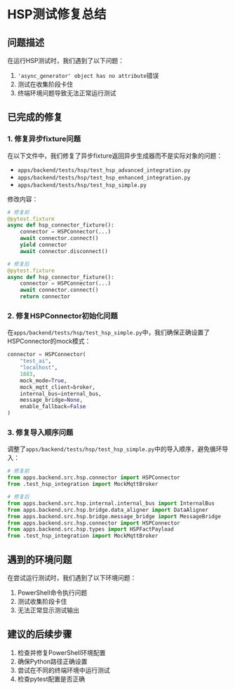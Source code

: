 # HSP测试修复总结

## 问题描述
在运行HSP测试时，我们遇到了以下问题：
1. `'async_generator' object has no attribute`错误
2. 测试在收集阶段卡住
3. 终端环境问题导致无法正常运行测试

## 已完成的修复

### 1. 修复异步fixture问题
在以下文件中，我们修复了异步fixture返回异步生成器而不是实际对象的问题：
- `apps/backend/tests/hsp/test_hsp_advanced_integration.py`
- `apps/backend/tests/hsp/test_hsp_enhanced_integration.py`
- `apps/backend/tests/hsp/test_hsp_simple.py`

修改内容：
```python
# 修复前
@pytest.fixture
async def hsp_connector_fixture():
    connector = HSPConnector(...)
    await connector.connect()
    yield connector
    await connector.disconnect()

# 修复后
@pytest.fixture
async def hsp_connector_fixture():
    connector = HSPConnector(...)
    await connector.connect()
    return connector
```

### 2. 修复HSPConnector初始化问题
在`apps/backend/tests/hsp/test_hsp_simple.py`中，我们确保正确设置了HSPConnector的mock模式：
```python
connector = HSPConnector(
    "test_ai",
    "localhost",
    1883,
    mock_mode=True,
    mock_mqtt_client=broker,
    internal_bus=internal_bus,
    message_bridge=None,
    enable_fallback=False
)
```

### 3. 修复导入顺序问题
调整了`apps/backend/tests/hsp/test_hsp_simple.py`中的导入顺序，避免循环导入：
```python
# 修复前
from apps.backend.src.hsp.connector import HSPConnector
from .test_hsp_integration import MockMqttBroker

# 修复后
from apps.backend.src.hsp.internal.internal_bus import InternalBus
from apps.backend.src.hsp.bridge.data_aligner import DataAligner
from apps.backend.src.hsp.bridge.message_bridge import MessageBridge
from apps.backend.src.hsp.connector import HSPConnector
from apps.backend.src.hsp.types import HSPFactPayload
from .test_hsp_integration import MockMqttBroker
```

## 遇到的环境问题
在尝试运行测试时，我们遇到了以下环境问题：
1. PowerShell命令执行问题
2. 测试收集阶段卡住
3. 无法正常显示测试输出

## 建议的后续步骤
1. 检查并修复PowerShell环境配置
2. 确保Python路径正确设置
3. 尝试在不同的终端环境中运行测试
4. 检查pytest配置是否正确